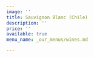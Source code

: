 ```yaml
---
image: ''
title: Sauvignon Blanc (Chile)
description: ''
price: ''
available: true
menu_name: _our_menus/wines.md

---
```

